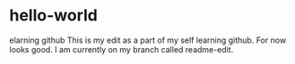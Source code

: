 # hello-world
elarning github
This is my edit as a part of my self learning github. For now looks good. I am currently on my branch called readme-edit.
